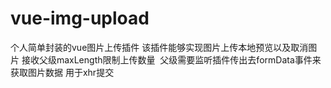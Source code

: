 # vue-img-upload
个人简单封装的vue图片上传插件
该插件能够实现图片上传本地预览以及取消图片
接收父级maxLength限制上传数量  父级需要监听插件传出去formData事件来获取图片数据 用于xhr提交
